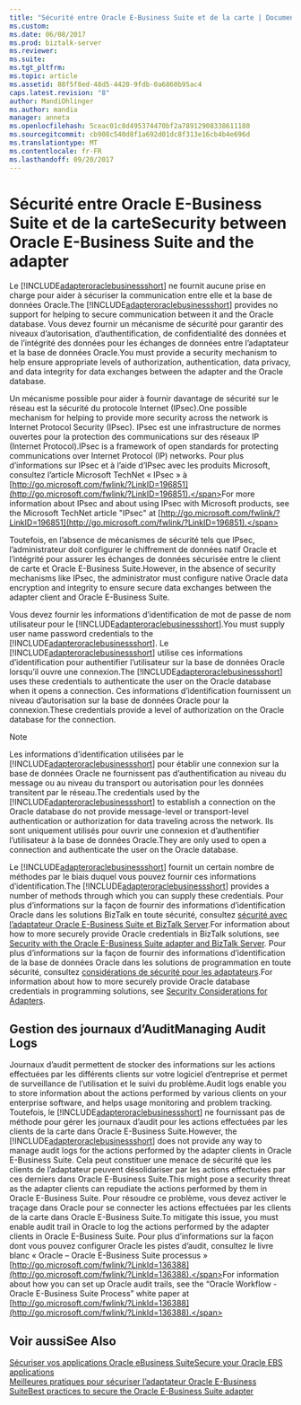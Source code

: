 ```yaml
---
title: "Sécurité entre Oracle E-Business Suite et de la carte | Documents Microsoft"
ms.custom: 
ms.date: 06/08/2017
ms.prod: biztalk-server
ms.reviewer: 
ms.suite: 
ms.tgt_pltfrm: 
ms.topic: article
ms.assetid: 88f5f8ed-48d5-4420-9fdb-0a6860b95ac4
caps.latest.revision: "8"
author: MandiOhlinger
ms.author: mandia
manager: anneta
ms.openlocfilehash: 5ceac01c8d495374470bf2a78912908338611180
ms.sourcegitcommit: cb908c540d8f1a692d01dc8f313e16cb4b4e696d
ms.translationtype: MT
ms.contentlocale: fr-FR
ms.lasthandoff: 09/20/2017
---
```

# <a name="security-between-oracle-e-business-suite-and-the-adapter"></a><span data-ttu-id="31037-102">Sécurité entre Oracle E-Business Suite et de la carte</span><span class="sxs-lookup"><span data-stu-id="31037-102">Security between Oracle E-Business Suite and the adapter</span></span>
<span data-ttu-id="31037-103">Le [!INCLUDE[adapteroraclebusinessshort](../../includes/adapteroraclebusinessshort-md.md)] ne fournit aucune prise en charge pour aider à sécuriser la communication entre elle et la base de données Oracle.</span><span class="sxs-lookup"><span data-stu-id="31037-103">The [!INCLUDE[adapteroraclebusinessshort](../../includes/adapteroraclebusinessshort-md.md)] provides no support for helping to secure communication between it and the Oracle database.</span></span> <span data-ttu-id="31037-104">Vous devez fournir un mécanisme de sécurité pour garantir des niveaux d’autorisation, d’authentification, de confidentialité des données et de l’intégrité des données pour les échanges de données entre l’adaptateur et la base de données Oracle.</span><span class="sxs-lookup"><span data-stu-id="31037-104">You must provide a security mechanism to help ensure appropriate levels of authorization, authentication, data privacy, and data integrity for data exchanges between the adapter and the Oracle database.</span></span>  
  
 <span data-ttu-id="31037-105">Un mécanisme possible pour aider à fournir davantage de sécurité sur le réseau est la sécurité du protocole Internet (IPsec).</span><span class="sxs-lookup"><span data-stu-id="31037-105">One possible mechanism for helping to provide more security across the network is Internet Protocol Security (IPsec).</span></span> <span data-ttu-id="31037-106">IPsec est une infrastructure de normes ouvertes pour la protection des communications sur des réseaux IP (Internet Protocol).</span><span class="sxs-lookup"><span data-stu-id="31037-106">IPsec is a framework of open standards for protecting communications over Internet Protocol (IP) networks.</span></span> <span data-ttu-id="31037-107">Pour plus d’informations sur IPsec et à l’aide d’IPsec avec les produits Microsoft, consultez l’article Microsoft TechNet « IPsec » à [http://go.microsoft.com/fwlink/?LinkID=196851](http://go.microsoft.com/fwlink/?LinkID=196851).</span><span class="sxs-lookup"><span data-stu-id="31037-107">For more information about IPsec and about using IPsec with Microsoft products, see the Microsoft TechNet article "IPsec" at [http://go.microsoft.com/fwlink/?LinkID=196851](http://go.microsoft.com/fwlink/?LinkID=196851).</span></span>  
  
 <span data-ttu-id="31037-108">Toutefois, en l’absence de mécanismes de sécurité tels que IPsec, l’administrateur doit configurer le chiffrement de données natif Oracle et l’intégrité pour assurer les échanges de données sécurisée entre le client de carte et Oracle E-Business Suite.</span><span class="sxs-lookup"><span data-stu-id="31037-108">However, in the absence of security mechanisms like IPsec, the administrator must configure native Oracle data encryption and integrity to ensure secure data exchanges between the adapter client and Oracle E-Business Suite.</span></span>  
  
 <span data-ttu-id="31037-109">Vous devez fournir les informations d’identification de mot de passe de nom utilisateur pour le [!INCLUDE[adapteroraclebusinessshort](../../includes/adapteroraclebusinessshort-md.md)].</span><span class="sxs-lookup"><span data-stu-id="31037-109">You must supply user name password credentials to the [!INCLUDE[adapteroraclebusinessshort](../../includes/adapteroraclebusinessshort-md.md)].</span></span> <span data-ttu-id="31037-110">Le [!INCLUDE[adapteroraclebusinessshort](../../includes/adapteroraclebusinessshort-md.md)] utilise ces informations d’identification pour authentifier l’utilisateur sur la base de données Oracle lorsqu’il ouvre une connexion.</span><span class="sxs-lookup"><span data-stu-id="31037-110">The [!INCLUDE[adapteroraclebusinessshort](../../includes/adapteroraclebusinessshort-md.md)] uses these credentials to authenticate the user on the Oracle database when it opens a connection.</span></span> <span data-ttu-id="31037-111">Ces informations d’identification fournissent un niveau d’autorisation sur la base de données Oracle pour la connexion.</span><span class="sxs-lookup"><span data-stu-id="31037-111">These credentials provide a level of authorization on the Oracle database for the connection.</span></span>  
  
> [!NOTE]
>  <span data-ttu-id="31037-112">Les informations d’identification utilisées par le [!INCLUDE[adapteroraclebusinessshort](../../includes/adapteroraclebusinessshort-md.md)] pour établir une connexion sur la base de données Oracle ne fournissent pas d’authentification au niveau du message ou au niveau du transport ou autorisation pour les données transitent par le réseau.</span><span class="sxs-lookup"><span data-stu-id="31037-112">The credentials used by the [!INCLUDE[adapteroraclebusinessshort](../../includes/adapteroraclebusinessshort-md.md)] to establish a connection on the Oracle database do not provide message-level or transport-level authentication or authorization for data traveling across the network.</span></span> <span data-ttu-id="31037-113">Ils sont uniquement utilisés pour ouvrir une connexion et d’authentifier l’utilisateur à la base de données Oracle.</span><span class="sxs-lookup"><span data-stu-id="31037-113">They are only used to open a connection and authenticate the user on the Oracle database.</span></span>  
  
 <span data-ttu-id="31037-114">Le [!INCLUDE[adapteroraclebusinessshort](../../includes/adapteroraclebusinessshort-md.md)] fournit un certain nombre de méthodes par le biais duquel vous pouvez fournir ces informations d’identification.</span><span class="sxs-lookup"><span data-stu-id="31037-114">The [!INCLUDE[adapteroraclebusinessshort](../../includes/adapteroraclebusinessshort-md.md)] provides a number of methods through which you can supply these credentials.</span></span> <span data-ttu-id="31037-115">Pour plus d’informations sur la façon de fournir des informations d’identification Oracle dans les solutions BizTalk en toute sécurité, consultez [sécurité avec l’adaptateur Oracle E-Business Suite et BizTalk Server](../../adapters-and-accelerators/adapter-oracle-ebs/security-with-the-oracle-e-business-suite-adapter-and-biztalk-server.md).</span><span class="sxs-lookup"><span data-stu-id="31037-115">For information about how to more securely provide Oracle credentials in BizTalk solutions, see [Security with the Oracle E-Business Suite adapter and BizTalk Server](../../adapters-and-accelerators/adapter-oracle-ebs/security-with-the-oracle-e-business-suite-adapter-and-biztalk-server.md).</span></span> <span data-ttu-id="31037-116">Pour plus d’informations sur la façon de fournir des informations d’identification de la base de données Oracle dans les solutions de programmation en toute sécurité, consultez [considérations de sécurité pour les adaptateurs](../../core/security-considerations-for-adapters.md).</span><span class="sxs-lookup"><span data-stu-id="31037-116">For information about how to more securely provide Oracle database credentials in programming solutions, see [Security Considerations for Adapters](../../core/security-considerations-for-adapters.md).</span></span>  
  
## <a name="managing-audit-logs"></a><span data-ttu-id="31037-117">Gestion des journaux d’Audit</span><span class="sxs-lookup"><span data-stu-id="31037-117">Managing Audit Logs</span></span>  
 <span data-ttu-id="31037-118">Journaux d’audit permettent de stocker des informations sur les actions effectuées par les différents clients sur votre logiciel d’entreprise et permet de surveillance de l’utilisation et le suivi du problème.</span><span class="sxs-lookup"><span data-stu-id="31037-118">Audit logs enable you to store information about the actions performed by various clients on your enterprise software, and helps usage monitoring and problem tracking.</span></span> <span data-ttu-id="31037-119">Toutefois, le [!INCLUDE[adapteroraclebusinessshort](../../includes/adapteroraclebusinessshort-md.md)] ne fournissant pas de méthode pour gérer les journaux d’audit pour les actions effectuées par les clients de la carte dans Oracle E-Business Suite.</span><span class="sxs-lookup"><span data-stu-id="31037-119">However, the [!INCLUDE[adapteroraclebusinessshort](../../includes/adapteroraclebusinessshort-md.md)] does not provide any way to manage audit logs for the actions performed by the adapter clients in Oracle E-Business Suite.</span></span> <span data-ttu-id="31037-120">Cela peut constituer une menace de sécurité que les clients de l’adaptateur peuvent désolidariser par les actions effectuées par ces derniers dans Oracle E-Business Suite.</span><span class="sxs-lookup"><span data-stu-id="31037-120">This might pose a security threat as the adapter clients can repudiate the actions performed by them in Oracle E-Business Suite.</span></span> <span data-ttu-id="31037-121">Pour résoudre ce problème, vous devez activer le traçage dans Oracle pour se connecter les actions effectuées par les clients de la carte dans Oracle E-Business Suite.</span><span class="sxs-lookup"><span data-stu-id="31037-121">To mitigate this issue, you must enable audit trail in Oracle to log the actions performed by the adapter clients in Oracle E-Business Suite.</span></span> <span data-ttu-id="31037-122">Pour plus d’informations sur la façon dont vous pouvez configurer Oracle les pistes d’audit, consultez le livre blanc « Oracle – Oracle E-Business Suite processus » [http://go.microsoft.com/fwlink/?LinkId=136388](http://go.microsoft.com/fwlink/?LinkId=136388).</span><span class="sxs-lookup"><span data-stu-id="31037-122">For information about how you can set up Oracle audit trails, see the “Oracle Workflow - Oracle E-Business Suite Process” white paper at [http://go.microsoft.com/fwlink/?LinkId=136388](http://go.microsoft.com/fwlink/?LinkId=136388).</span></span>  
  
## <a name="see-also"></a><span data-ttu-id="31037-123">Voir aussi</span><span class="sxs-lookup"><span data-stu-id="31037-123">See Also</span></span>  
 [<span data-ttu-id="31037-124">Sécuriser vos applications Oracle eBusiness Suite</span><span class="sxs-lookup"><span data-stu-id="31037-124">Secure your Oracle EBS applications</span></span>](secure-your-oracle-ebs-applications.md)  
 [<span data-ttu-id="31037-125">Meilleures pratiques pour sécuriser l’adaptateur Oracle E-Business Suite</span><span class="sxs-lookup"><span data-stu-id="31037-125">Best practices to secure the Oracle E-Business Suite adapter</span></span>](../../adapters-and-accelerators/adapter-oracle-ebs/best-practices-to-secure-the-oracle-e-business-suite-adapter.md)